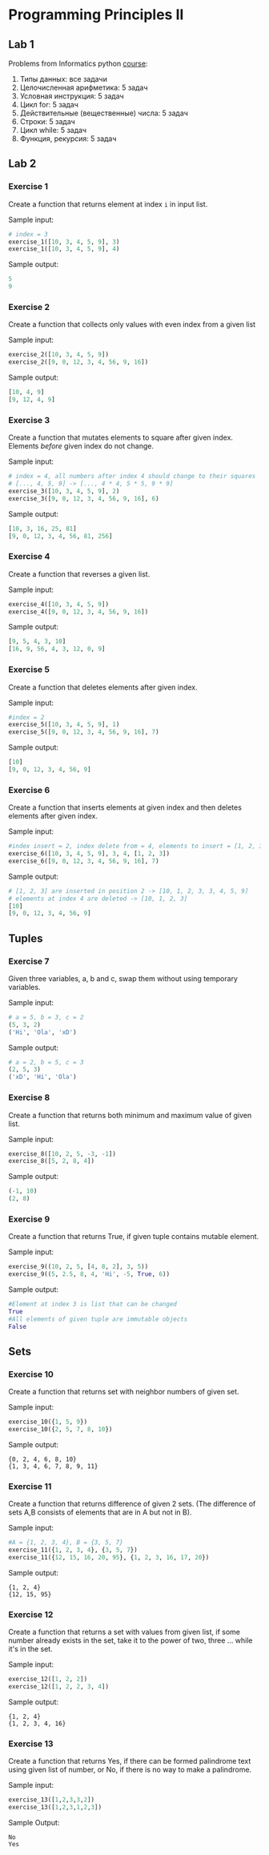 # Programming Principles II

## Lab 1

Problems from Informatics python [course](https://informatics.mccme.ru/course/view.php?id=156):

1. Типы данных: все задачи
2. Целочисленная арифметика: 5 задач
3. Условная инструкция: 5 задач
4. Цикл for: 5 задач
5. Действительные (вещественные) числа: 5 задач
6. Строки: 5 задач
7. Цикл while: 5 задач
8. Функция, рекурсия: 5 задач

## Lab 2

### Exercise 1

Create a function that returns element at index `i` in input list. 

Sample input:
```python
# index = 3
exercise_1([10, 3, 4, 5, 9], 3)
exercise_1([10, 3, 4, 5, 9], 4)
```

Sample output:
```python
5
9
```

### Exercise 2

Create a function that collects only values with even index from a given list

Sample input:
```python
exercise_2([10, 3, 4, 5, 9])
exercise_2([9, 0, 12, 3, 4, 56, 9, 16])
```

Sample output:
```python
[10, 4, 9]
[9, 12, 4, 9]
```

### Exercise 3

Create a function that mutates elements to square after given index. Elements *before* given index do not change.

Sample input:
```python
# index = 4, all numbers after index 4 should change to their squares
# [..., 4, 5, 9] -> [..., 4 * 4, 5 * 5, 9 * 9]
exercise_3([10, 3, 4, 5, 9], 2)
exercise_3([9, 0, 12, 3, 4, 56, 9, 16], 6)
```

Sample output:
```python
[10, 3, 16, 25, 81]
[9, 0, 12, 3, 4, 56, 81, 256]
```

### Exercise 4

Create a function that reverses a given list.

Sample input:
```python
exercise_4([10, 3, 4, 5, 9])
exercise_4([9, 0, 12, 3, 4, 56, 9, 16])
```

Sample output:
```python
[9, 5, 4, 3, 10]
[16, 9, 56, 4, 3, 12, 0, 9]
```

### Exercise 5

Create a function that deletes elements after given index.

Sample input:
```python
#index = 2
exercise_5([10, 3, 4, 5, 9], 1)
exercise_5([9, 0, 12, 3, 4, 56, 9, 16], 7)
```

Sample output:
```python
[10]
[9, 0, 12, 3, 4, 56, 9]
```

### Exercise 6

Create a function that inserts elements at given index and then deletes elements after given index.

Sample input:
```python
#index insert = 2, index delete from = 4, elements to insert = [1, 2, 3]
exercise_6([10, 3, 4, 5, 9], 3, 4, [1, 2, 3])
exercise_6([9, 0, 12, 3, 4, 56, 9, 16], 7)
```

Sample output:
```python
# [1, 2, 3] are inserted in position 2 -> [10, 1, 2, 3, 3, 4, 5, 9]
# elements at index 4 are deleted -> [10, 1, 2, 3]
[10]
[9, 0, 12, 3, 4, 56, 9]
```

## Tuples

### Exercise 7

Given three variables, a, b and c, swap them without using temporary variables.

Sample input:
```python
# a = 5, b = 3, c = 2
(5, 3, 2)
('Hi', 'Ola', 'xD')
```

Sample output:
```python
# a = 2, b = 5, c = 3
(2, 5, 3)
('xD', 'Hi', 'Ola')
```

### Exercise 8

Create a function that returns both minimum and maximum value of given list.

Sample input:
```python
exercise_8([10, 2, 5, -3, -1])
exercise_8([5, 2, 8, 4])
```

Sample output:
```python
(-1, 10)
(2, 8)
```

### Exercise 9

Create a function that returns True, if given tuple contains mutable element.

Sample input:
```python
exercise_9((10, 2, 5, [4, 8, 2], 3, 5))
exercise_9((5, 2.5, 8, 4, 'Hi', -5, True, 6))
```

Sample output:
```python
#Element at index 3 is list that can be changed
True
#All elements of given tuple are immutable objects
False
```

## Sets

### Exercise 10

Create a function that returns set with neighbor numbers of given set.

Sample input:
```python
exercise_10({1, 5, 9})
exercise_10({2, 5, 7, 8, 10})
```

Sample output:
```
{0, 2, 4, 6, 8, 10}
{1, 3, 4, 6, 7, 8, 9, 11}
```

### Exercise 11

Create a function that returns difference of given 2 sets.
(The difference of sets A,B consists of elements that are in A but not in B).
  
Sample input:
```python
#A = {1, 2, 3, 4}, B = {3, 5, 7}
exercise_11({1, 2, 3, 4}, {3, 5, 7})
exercise_11({12, 15, 16, 20, 95}, {1, 2, 3, 16, 17, 20})
```

Sample output:
```
{1, 2, 4}
{12, 15, 95}
```

### Exercise 12

Create a function that returns a set with values from given list, if some number already exists in the set, take it to the power of two, three ... while it's in the set.

Sample input:
```python
exercise_12([1, 2, 2])
exercise_12([1, 2, 2, 3, 4])
```

Sample output:
```
{1, 2, 4}
{1, 2, 3, 4, 16}
```

### Exercise 13

Create a function that returns Yes, if there can be formed palindrome text using given list of number, or No, if there is no way to make a palindrome. 

Sample input:
```python
exercise_13([1,2,3,3,2])
exercise_13([1,2,3,1,2,3])
```

Sample Output:
```
No
Yes
```

